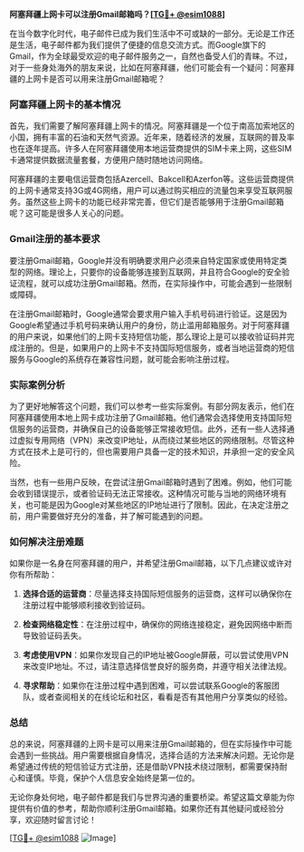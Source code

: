 **阿塞拜疆上网卡可以注册Gmail邮箱吗？[[TG💪+ @esim1088](https://t.me/s/esim1088)]**

在当今数字化时代，电子邮件已成为我们生活中不可或缺的一部分。无论是工作还是生活，电子邮件都为我们提供了便捷的信息交流方式。而Google旗下的Gmail，作为全球最受欢迎的电子邮件服务之一，自然也备受人们的青睐。不过，对于一些身处海外的朋友来说，比如在阿塞拜疆，他们可能会有一个疑问：阿塞拜疆的上网卡是否可以用来注册Gmail邮箱呢？

### 阿塞拜疆上网卡的基本情况

首先，我们需要了解阿塞拜疆上网卡的情况。阿塞拜疆是一个位于南高加索地区的小国，拥有丰富的石油和天然气资源。近年来，随着经济的发展，互联网的普及率也在逐年提高。许多人在阿塞拜疆使用本地运营商提供的SIM卡来上网，这些SIM卡通常提供数据流量套餐，方便用户随时随地访问网络。

阿塞拜疆的主要电信运营商包括Azercell、Bakcell和Azerfon等。这些运营商提供的上网卡通常支持3G或4G网络，用户可以通过购买相应的流量包来享受互联网服务。虽然这些上网卡的功能已经非常完善，但它们是否能够用于注册Gmail邮箱呢？这可能是很多人关心的问题。

### Gmail注册的基本要求

要注册Gmail邮箱，Google并没有明确要求用户必须来自特定国家或使用特定类型的网络。理论上，只要你的设备能够连接到互联网，并且符合Google的安全验证流程，就可以成功注册Gmail邮箱。然而，在实际操作中，可能会遇到一些限制或障碍。

在注册Gmail邮箱时，Google通常会要求用户输入手机号码进行验证。这是因为Google希望通过手机号码来确认用户的身份，防止滥用邮箱服务。对于阿塞拜疆的用户来说，如果他们的上网卡支持短信功能，那么理论上是可以接收验证码并完成注册的。但是，如果用户的上网卡不支持国际短信服务，或者当地运营商的短信服务与Google的系统存在兼容性问题，就可能会影响注册过程。

### 实际案例分析

为了更好地解答这个问题，我们可以参考一些实际案例。有部分网友表示，他们在阿塞拜疆使用本地上网卡成功注册了Gmail邮箱。他们通常会选择使用支持国际短信服务的运营商，并确保自己的设备能够正常接收短信。此外，还有一些人选择通过虚拟专用网络（VPN）来改变IP地址，从而绕过某些地区的网络限制。尽管这种方式在技术上是可行的，但也需要用户具备一定的技术知识，并承担一定的安全风险。

当然，也有一些用户反映，在尝试注册Gmail邮箱时遇到了困难。例如，他们可能会收到错误提示，或者验证码无法正常接收。这种情况可能与当地的网络环境有关，也可能是因为Google对某些地区的IP地址进行了限制。因此，在决定注册之前，用户需要做好充分的准备，并了解可能遇到的问题。

### 如何解决注册难题

如果你是一名身在阿塞拜疆的用户，并希望注册Gmail邮箱，以下几点建议或许对你有所帮助：

1. **选择合适的运营商**：尽量选择支持国际短信服务的运营商，这样可以确保你在注册过程中能够顺利接收到验证码。
   
2. **检查网络稳定性**：在注册过程中，确保你的网络连接稳定，避免因网络中断而导致验证码丢失。

3. **考虑使用VPN**：如果你发现自己的IP地址被Google屏蔽，可以尝试使用VPN来改变IP地址。不过，请注意选择信誉良好的服务商，并遵守相关法律法规。

4. **寻求帮助**：如果你在注册过程中遇到困难，可以尝试联系Google的客服团队，或者查阅相关的在线论坛和社区，看看是否有其他用户分享类似的经验。

### 总结

总的来说，阿塞拜疆的上网卡是可以用来注册Gmail邮箱的，但在实际操作中可能会遇到一些挑战。用户需要根据自身情况，选择合适的方法来解决问题。无论你是希望通过传统的短信验证方式注册，还是借助VPN技术绕过限制，都需要保持耐心和谨慎。毕竟，保护个人信息安全始终是第一位的。

无论你身处何地，电子邮件都是我们与世界沟通的重要桥梁。希望这篇文章能为你提供有价值的参考，帮助你顺利注册Gmail邮箱。如果你还有其他疑问或经验分享，欢迎随时留言讨论！

[[TG💪+ @esim1088](https://t.me/s/esim1088) ![Image](https://i.postimg.cc/4NQfJmqS/Snipaste-2025-05-13-00-14-12.png)]